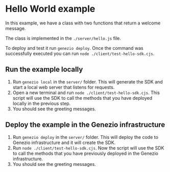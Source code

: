 # Hello World example

In this example, we have a class with two functions that return a welcome message.

The class is implemented in the `./server/hello.js` file.

To deploy and test it run `genezio deploy`. Once the command was successfully executed you can run `node ./client/test-hello-sdk.cjs`.

## Run the example locally

1. Run `genezio local` in the `server/` folder. This will generate the SDK and start a local web server that listens for requests.
2. Open a new terminal and run `node ./client/test-hello-sdk.cjs`. This script will use the SDK to call the methods that you have deployed locally in the previous step.
3. You should see the greeting messages.

## Deploy the example in the Genezio infrastructure

1. Run `genezio deploy` in the `server/` folder. This will deploy the code to Genezio infrastructure and it will create the SDK.
2. Run `node ./client/test-hello-sdk.cjs`. Now the script will use the SDK to call the methods that you have previously deployed in the Genezio infrastructure.
3. You should see the greeting messages.

